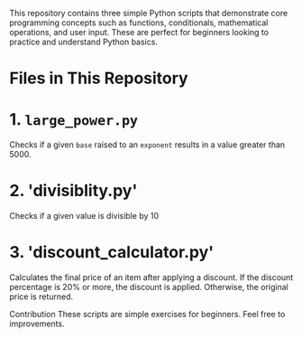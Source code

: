 This repository contains three simple Python scripts that demonstrate core programming concepts such as functions, conditionals, mathematical operations, and user input. These are perfect for beginners looking to practice and understand Python basics.

# Files in This Repository

# 1. `large_power.py`

Checks if a given `base` raised to an `exponent` results in a value greater than 5000.
# 2. 'divisiblity.py'
Checks if a given value is divisible by 10 
# 3. 'discount_calculator.py'
Calculates the final price of an item after applying a discount. If the discount percentage is 20% or more, the discount is applied. Otherwise, the original price is returned.

Contribution
These scripts are simple exercises for beginners. Feel free to improvements. 
